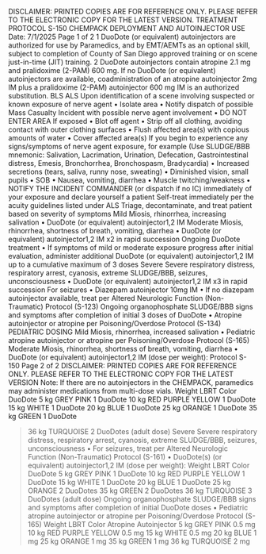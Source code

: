 DISCLAIMER: PRINTED COPIES ARE FOR REFERENCE ONLY. PLEASE REFER TO THE ELECTRONIC COPY FOR THE LATEST VERSION.
TREATMENT PROTOCOL S-150
CHEMPACK DEPLOYMENT AND
AUTOINJECTOR USE
Date: 7/1/2025 Page 1 of 2
1 DuoDote (or equivalent) autoinjectors are authorized for use by Paramedics, and by EMT/AEMTs as an optional skill, subject to completion of County
of San Diego approved training or on scene just-in-time (JIT) training. 2 DuoDote autoinjectors contain atropine 2.1 mg and pralidoxime (2-PAM) 600 mg. If no DuoDote (or equivalent) autoinjectors are available,
coadministration of an atropine autoinjector 2mg IM plus a pralidoxime (2-PAM) autoinjector 600 mg IM is an authorized substitution.
BLS ALS
Upon identification of a scene
involving suspected or known
exposure of nerve agent
• Isolate area
• Notify dispatch of possible Mass
Casualty Incident with possible
nerve agent involvement
• DO NOT ENTER AREA
If exposed
• Blot off agent
• Strip off all clothing, avoiding
contact with outer clothing surfaces
• Flush affected area(s) with copious
amounts of water
• Cover affected area(s)
If you begin to experience any
signs/symptoms of nerve agent
exposure, for example
(Use SLUDGE/BBB mnemonic:
Salivation, Lacrimation, Urination,
Defecation, Gastrointestinal distress,
Emesis, Bronchorrhea,
Bronchospasm, Bradycardia)
• Increased secretions (tears, saliva,
runny nose, sweating)
• Diminished vision, small pupils
• SOB
• Nausea, vomiting, diarrhea
• Muscle twitching/weakness
• NOTIFY THE INCIDENT
COMMANDER (or dispatch if no
IC) immediately of your exposure
and declare yourself a patient
Self-treat immediately per the acuity
guidelines listed under ALS
Triage, decontaminate, and treat patient based on severity of symptoms
Mild
Miosis, rhinorrhea, increasing salivation
• DuoDote (or equivalent) autoinjector1,2 IM
Moderate
Miosis, rhinorrhea, shortness of breath, vomiting, diarrhea
• DuoDote (or equivalent) autoinjector1,2 IM x2 in rapid succession
Ongoing DuoDote treatment
• If symptoms of mild or moderate exposure progress after initial
evaluation, administer additional DuoDote (or equivalent)
autoinjector1,2 IM up to a cumulative maximum of 3 doses
Severe
Severe respiratory distress, respiratory arrest, cyanosis, extreme
SLUDGE/BBB, seizures, unconsciousness
• DuoDote (or equivalent) autoinjector1,2 IM x3 in rapid succession
For seizures
• Diazepam autoinjector 10mg IM
• If no diazepam autoinjector available, treat per Altered Neurologic
Function (Non-Traumatic) Protocol (S-123)
Ongoing organophosphate SLUDGE/BBB signs and symptoms after
completion of initial 3 doses of DuoDote
• Atropine autoinjector or atropine per Poisoning/Overdose Protocol (S-134)
PEDIATRIC DOSING
Mild
Miosis, rhinorrhea, increased salivation
• Pediatric atropine autoinjector or atropine per Poisoning/Overdose
Protocol (S-165)
Moderate
Miosis, rhinorrhea, shortness of breath, vomiting, diarrhea
• DuoDote (or equivalent) autoinjector1,2 IM (dose per weight): 
Protocol S-150 Page 2 of 2
DISCLAIMER: PRINTED COPIES ARE FOR REFERENCE ONLY. PLEASE REFER TO THE ELECTRONIC COPY FOR THE
LATEST VERSION
Note: If there are no autoinjectors in the CHEMPACK, paramedics may administer medications from multi-dose vials.
Weight LBRT Color DuoDote
5 kg GREY PINK 1 DuoDote
10 kg RED PURPLE YELLOW 1 DuoDote
15 kg WHITE 1 DuoDote
20 kg BLUE 1 DuoDote
25 kg ORANGE 1 DuoDote
35 kg GREEN 1 DuoDote
>36 kg TURQUOISE 2 DuoDotes
(adult dose)
Severe
Severe respiratory distress, respiratory arrest, cyanosis, extreme
SLUDGE/BBB, seizures, unconsciousness
• For seizures, treat per Altered Neurologic Function (Non-Traumatic)
Protocol (S-161)
• DuoDote(s) (or equivalent) autoinjector1,2 IM (dose per weight):
Weight LBRT Color DuoDote
5 kg GREY PINK 1 DuoDote
10 kg RED PURPLE YELLOW 1 DuoDote
15 kg WHITE 1 DuoDote
20 kg BLUE 1 DuoDote
25 kg ORANGE 2 DuoDotes
35 kg GREEN 2 DuoDotes
>36 kg TURQUOISE 3 DuoDotes
(adult dose)
Ongoing organophosphate SLUDGE/BBB signs and symptoms after
completion of initial DuoDote doses
• Pediatric atropine autoinjector or atropine per Poisoning/Overdose
Protocol (S-165)
Weight LBRT Color Atropine
Autoinjector
5 kg GREY PINK 0.5 mg
10 kg RED PURPLE YELLOW 0.5 mg
15 kg WHITE 0.5 mg
20 kg BLUE 1 mg
25 kg ORANGE 1 mg
35 kg GREEN 1 mg
>36 kg TURQUOISE 2 mg


